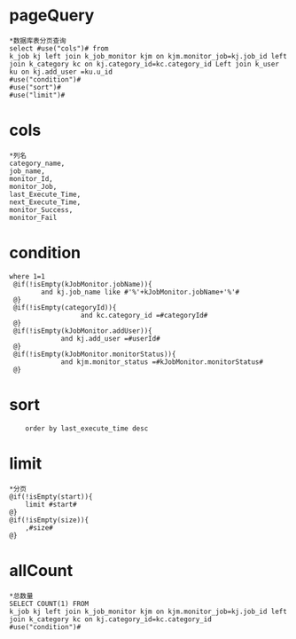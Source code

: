 pageQuery
===
    *数据库表分页查询
    select #use("cols")# from 
    k_job kj left join k_job_monitor kjm on kjm.monitor_job=kj.job_id left join k_category kc on kj.category_id=kc.category_id Left join k_user ku on kj.add_user =ku.u_id
    #use("condition")#
    #use("sort")#
    #use("limit")#

cols
===
    *列名
    category_name,
    job_name,
    monitor_Id,
    monitor_Job,
    last_Execute_Time,
    next_Execute_Time,
    monitor_Success,
    monitor_Fail
    
condition
===
    where 1=1
     @if(!isEmpty(kJobMonitor.jobName)){
            and kj.job_name like #'%'+kJobMonitor.jobName+'%'#
     @}
     @if(!isEmpty(categoryId)){
                      and kc.category_id =#categoryId#
     @}
     @if(!isEmpty(kJobMonitor.addUser)){
                 and kj.add_user =#userId#
     @}
     @if(!isEmpty(kJobMonitor.monitorStatus)){
                 and kjm.monitor_status =#kJobMonitor.monitorStatus#
     @}
sort
===
        order by last_execute_time desc

limit
===
    *分页
    @if(!isEmpty(start)){
        limit #start#   
    @}
    @if(!isEmpty(size)){
        ,#size#
    @}

allCount
===
    *总数量
    SELECT COUNT(1) FROM 
    k_job kj left join k_job_monitor kjm on kjm.monitor_job=kj.job_id left join k_category kc on kj.category_id=kc.category_id
    #use("condition")#
